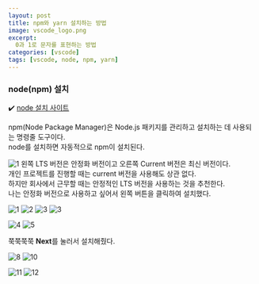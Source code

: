 ```yaml
---
layout: post
title: npm와 yarn 설치하는 방법
image: vscode_logo.png
excerpt: 
  0과 1로 문자를 표현하는 방법
categories: [vscode]
tags: [vscode, node, npm, yarn]
---
```


### node(npm) 설치

✔️ [node 설치 사이트](https://nodejs.org/en)

npm(Node Package Manager)은 Node.js 패키지를 관리하고 설치하는 데 사용되는 명령줄 도구이다.  
node를 설치하면 자동적으로 npm이 설치된다.
<br />

![1](https://github.com/DaYoung-woo/DaYoung-woo.github.io/assets/131967254/159813dc-76c1-44eb-a0e4-5d1743bded23)
왼쪽 LTS 버전은 안정화 버전이고 오른쪽 Current 버전은 최신 버전이다.  
개인 프로젝트를 진행할 때는 current 버전을 사용해도 상관 없다.  
하지만 회사에서 근무할 때는 안정적인 LTS 버전을 사용하는 것을 추천한다.  
나는 안정화 버전으로 사용하고 싶어서 왼쪽 버튼을 클릭하여 설치했다.  


![1](https://github.com/DaYoung-woo/DaYoung-woo.github.io/assets/131967254/045feb4f-8d3b-44d2-b84e-b9a62a7dcbd6)
![2](https://github.com/DaYoung-woo/DaYoung-woo.github.io/assets/131967254/a7638625-e9d6-4556-87c3-9ce52d26621b)
![3](https://github.com/DaYoung-woo/DaYoung-woo.github.io/assets/131967254/3304a3a5-efd7-424f-8c3c-942c320cdfa9)
![3](https://github.com/DaYoung-woo/DaYoung-woo.github.io/assets/131967254/174f01c6-0b03-4219-a51b-9de42404bf96)

![4](https://github.com/DaYoung-woo/DaYoung-woo.github.io/assets/131967254/cc01900a-19c0-43ee-9ecf-413b9e162f4f)
![5](https://github.com/DaYoung-woo/DaYoung-woo.github.io/assets/131967254/04aaf0f6-6ea7-4569-a9ac-c3a2d38ffa25)

쭉쭉쭉쭉 **Next**를 눌러서 설치해줬다.



![8](https://github.com/DaYoung-woo/DaYoung-woo.github.io/assets/131967254/1cb25bac-9603-4e40-9a5a-c5f2557ae890)
![10](https://github.com/DaYoung-woo/DaYoung-woo.github.io/assets/131967254/c1f6820a-96b4-4259-8a4a-1b52254a117c)

![11](https://github.com/DaYoung-woo/DaYoung-woo.github.io/assets/131967254/ff4113d1-a8da-4ae2-b0ef-1fffea0fa269)
![12](https://github.com/DaYoung-woo/DaYoung-woo.github.io/assets/131967254/a598289d-d6b8-4732-b578-da510a5ad6cd)

